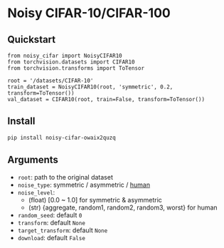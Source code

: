 # Noisy CIFAR-10/CIFAR-100

## Quickstart
```
from noisy_cifar import NoisyCIFAR10
from torchvision.datasets import CIFAR10
from torchvision.transforms import ToTensor

root = '/datasets/CIFAR-10'
train_dataset = NoisyCIFAR10(root, 'symmetric', 0.2, transform=ToTensor())
val_dataset = CIFAR10(root, train=False, transform=ToTensor())
```

## Install
```bash
pip install noisy-cifar-owaix2quzq
```

## Arguments
- `root`: path to the original dataset
- `noise_type`: symmetric / asymmetric / [human](http://ucsc-real.soe.ucsc.edu:1995/Home.html)
- `noise_level`:
  - (float) [0.0 ~ 1.0] for symmetric & asymmetric
  - (str) {aggregate, random1, random2, random3, worst} for human
- `random_seed`: default `0`
- `transform`: default `None`
- `target_transform`: default `None`
- `download`: default `False`
